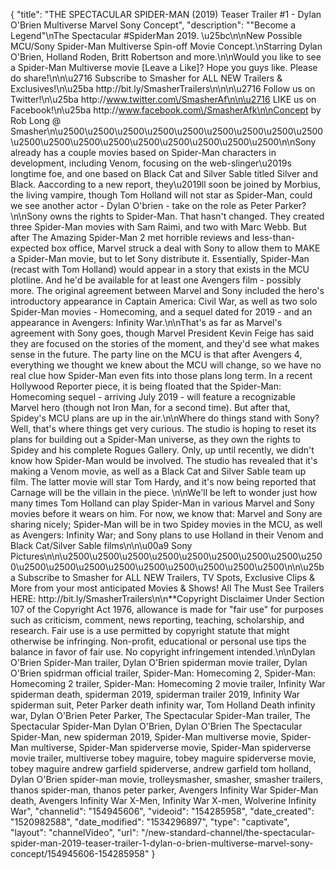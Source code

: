 {
    "title": "THE SPECTACULAR SPIDER-MAN (2019) Teaser Trailer #1 - Dylan O'Brien Multiverse Marvel Sony Concept",
    "description": "\"Become a Legend\"\nThe Spectacular #SpiderMan 2019. \u25bc\n\nNew Possible MCU\/Sony Spider-Man Multiverse Spin-off Movie Concept.\nStarring Dylan O'Brien, Holland Roden, Britt Robertson and more.\n\nWould you like to see a Spider-Man Multiverse movie [Leave a Like]? Hope you guys like. Please do share!\n\n\u2716 Subscribe to Smasher for ALL NEW Trailers & Exclusives!\n\u25ba http:\/\/bit.ly\/SmasherTrailers\n\n\n\u2716 Follow us on Twitter!\n\u25ba http:\/\/www.twitter.com\/SmasherAf\n\n\u2716 LIKE us on Facebook!\n\u25ba http:\/\/www.facebook.com\/SmasherAfk\n\nConcept by Rob Long @ Smasher\n\u2500\u2500\u2500\u2500\u2500\u2500\u2500\u2500\u2500\u2500\u2500\u2500\u2500\u2500\u2500\u2500\u2500\u2500\n\nSony already has a couple movies based on Spider-Man characters in development, including Venom, focusing on the web-slinger\u2019s longtime foe, and one based on Black Cat and Silver Sable titled Silver and Black. Aaccording to a new report, they\u2019ll soon be joined by Morbius, the living vampire, though Tom Holland will not star as Spider-Man, could we see another actor - Dylan O'brien - take on the role as Peter Parker?\n\nSony owns the rights to Spider-Man. That hasn't changed. They created three Spider-Man movies with Sam Raimi, and two with Marc Webb. But after The Amazing Spider-Man 2 met horrible reviews and less-than-expected box office, Marvel struck a deal with Sony to allow them to MAKE a Spider-Man movie, but to let Sony distribute it. Essentially, Spider-Man (recast with Tom Holland) would appear in a story that exists in the MCU plotline. And he'd be available for at least one Avengers film - possibly more. The original agreement between Marvel and Sony included the hero's introductory appearance in Captain America: Civil War, as well as two solo Spider-Man movies - Homecoming, and a sequel dated for 2019 - and an appearance in Avengers: Infinity War.\n\nThat's as far as Marvel's agreement with Sony goes, though Marvel President Kevin Feige has said they are focused on the stories of the moment, and they'd see what makes sense in the future. The party line on the MCU is that after Avengers 4, everything we thought we knew about the MCU will change, so we have no real clue how Spider-Man even fits into those plans long term. In a recent Hollywood Reporter piece, it is being floated that the Spider-Man: Homecoming sequel - arriving July 2019 - will feature a recognizable Marvel hero (though not Iron Man, for a second time). But after that, Spidey's MCU plans are up in the air.\n\nWhere do things stand with Sony? Well, that's where things get very curious. The studio is hoping to reset its plans for building out a Spider-Man universe, as they own the rights to Spidey and his complete Rogues Gallery. Only, up until recently, we didn't know how Spider-Man would be involved. The studio has revealed that it's making a Venom movie, as well as a Black Cat and Silver Sable team up film. The latter movie will star Tom Hardy, and it's now being reported that Carnage will be the villain in the piece. \n\nWe'll be left to wonder just how many times Tom Holland can play Spider-Man in various Marvel and Sony movies before it wears on him. For now, we know that: Marvel and Sony are sharing nicely; Spider-Man will be in two Spidey movies in the MCU, as well as Avengers: Infinity War; and Sony plans to use Holland in their Venom and Black Cat\/Silver Sable films\n\n\u00a9 Sony Pictures\n\n\u2500\u2500\u2500\u2500\u2500\u2500\u2500\u2500\u2500\u2500\u2500\u2500\u2500\u2500\u2500\u2500\u2500\u2500\n\n\u25ba Subscribe to Smasher for ALL NEW Trailers, TV Spots, Exclusive Clips & More from your most anticipated Movies & Shows! All The Must See Trailers HERE: http:\/\/bit.ly\/SmasherTrailers\n\n**Copyright Disclaimer Under Section 107 of the Copyright Act 1976, allowance is made for \"fair use\" for purposes such as criticism, comment, news reporting, teaching, scholarship, and research. Fair use is a use permitted by copyright statute that might otherwise be infringing. Non-profit, educational or personal use tips the balance in favor of fair use. No copyright infringement intended.\n\nDylan O'Brien Spider-Man trailer, Dylan O'Brien spiderman movie trailer, Dylan O'Brien spidrman official trailer, Spider-Man: Homecoming  2, Spider-Man: Homecoming 2 trailer, Spider-Man: Homecoming 2 movie trailer, Infinity War spiderman death, spiderman 2019, spiderman trailer 2019, Infinity War spiderman suit, Peter Parker death infinity war, Tom Holland Death infinity war, Dylan O'Brien Peter Parker, The Spectacular Spider-Man trailer, The Spectacular Spider-Man Dylan O'Brien, Dylan O'Brien The Spectacular Spider-Man, new spiderman 2019, Spider-Man multiverse movie, Spider-Man multiverse, Spider-Man spiderverse movie, Spider-Man spiderverse movie trailer, multiverse tobey maguire, tobey maguire spiderverse movie, tobey maguire andrew garfield spiderverse, andrew garfield tom holland, Dylan O'Brien spider-man movie, trolleysmasher, smasher, smasher trailers, thanos spider-man, thanos peter parker, Avengers Infinity War Spider-Man death, Avengers Infinity War X-Men, Infinity War X-men, Wolverine Infinity War",
    "channelid": "154945606",
    "videoid": "154285958",
    "date_created": "1520982588",
    "date_modified": "1534296897",
    "type": "captivate",
    "layout": "channelVideo",
    "url": "\/new-standard-channel\/the-spectacular-spider-man-2019-teaser-trailer-1-dylan-o-brien-multiverse-marvel-sony-concept\/154945606-154285958"
}